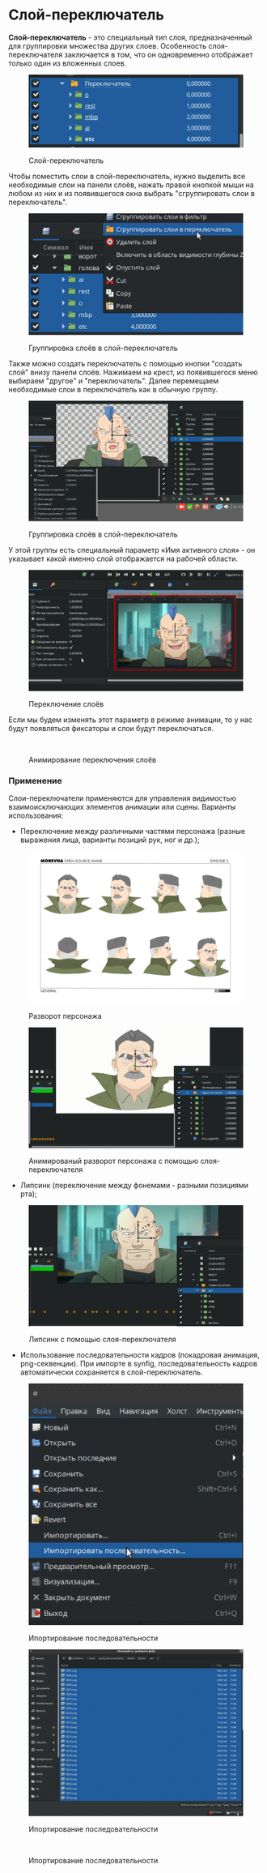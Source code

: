 # Слой-переключатель

**Слой-переключатель** - это специальный тип слоя, предназначенный для группировки множества других слоев. Особенность слоя-переключателя заключается в том, что он одновременно отображает только один из вложенных слоев.

<figure><img src="../.gitbook/assets/2024-04-17_13-14_1.png" alt=""><figcaption><p>Слой-переключатель</p></figcaption></figure>

Чтобы поместить слои в слой-переключатель, нужно выделить все необходимые слои на панели слоёв, нажать правой кнопкой мыши на любом из них и из появившегося окна выбрать "сгруппировать слои в переключатель".

<figure><img src="../.gitbook/assets/howtoswitch.png" alt=""><figcaption><p>Группировка слоёв в слой-переключатель</p></figcaption></figure>

Также можно создать переключатель с помощью кнопки "создать слой" внизу панели слоёв. Нажимаем на крест, из появившегося меню выбираем "другое" и "переключатель". Далее перемещаем необходимые слои в переключатель как в обычную группу.

<figure><img src="../.gitbook/assets/switcher7.gif" alt=""><figcaption><p>Группировка слоёв в слой-переключатель</p></figcaption></figure>

У этой группы есть специальный параметр «Имя активного слоя» - он указывает какой именно слой отображается на рабочей области.

<figure><img src="../.gitbook/assets/switcher.gif" alt=""><figcaption><p>Переключение слоёв</p></figcaption></figure>

Если мы будем изменять этот параметр в режиме анимации, то у нас будут появляться фиксаторы и слои будут переключаться.

<figure><img src="../.gitbook/assets/switcher2.gif" alt=""><figcaption><p>Анимирование переключения слоёв</p></figcaption></figure>

### Применение

Слои-переключатели применяются для управления видимостью взаимоисключающих элементов анимации или сцены. Варианты использования:

* Переключение между различными частями персонажа (разные выражения лица, варианты позиций рук, ног и др.);

<figure><img src="../.gitbook/assets/AIMrSGuo6Tk.jpg" alt=""><figcaption><p>Разворот персонажа</p></figcaption></figure>

<figure><img src="../.gitbook/assets/switcher3.gif" alt=""><figcaption><p>Анимированый разворот персонажа с помощью слоя-переключателя</p></figcaption></figure>

* Липсинк (переключение между фонемами - разными позициями рта);

<figure><img src="../.gitbook/assets/switcher4.gif" alt=""><figcaption><p>Липсинк с помощью слоя-переключателя</p></figcaption></figure>

* Использование последовательности кадров (покадровая анимация, png-секвенции). При импорте в synfig, последовательность кадров автоматически сохраняется в слой-переключатель.

<figure><img src="../.gitbook/assets/importseq.png" alt=""><figcaption><p>Ипортирование последовательности</p></figcaption></figure>

<figure><img src="../.gitbook/assets/importseq2.png" alt=""><figcaption><p>Ипортирование последовательности</p></figcaption></figure>

<figure><img src="../.gitbook/assets/switcher5.gif" alt=""><figcaption><p>Ипортирование последовательности</p></figcaption></figure>

